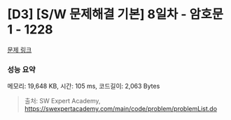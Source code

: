 # [D3] [S/W 문제해결 기본] 8일차 - 암호문1 - 1228 

[문제 링크](https://swexpertacademy.com/main/code/problem/problemDetail.do?contestProbId=AV14w-rKAHACFAYD) 

### 성능 요약

메모리: 19,648 KB, 시간: 105 ms, 코드길이: 2,063 Bytes



> 출처: SW Expert Academy, https://swexpertacademy.com/main/code/problem/problemList.do